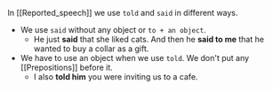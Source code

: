 In [[Reported_speech]] we use `told` and `said` in different ways.

- We use `said` without  any object or `to + an object`.
	- He just **said** that she liked cats. And then he **said to me** that he wanted to buy a collar  as a gift. 
- We have to use an object when we use `told`. We don't put any [[Prepositions]] before it.
	- I also **told him** you were inviting us to a cafe.
